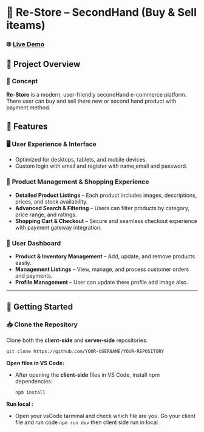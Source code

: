 # 📝 Re-Store – SecondHand (Buy & Sell iteams)

### 🌐 [Live Demo](https://re-store-frontend-project.vercel.app)  



## 📜 Project Overview  

### 📌 Concept  
**Re-Store** is a modern, user-friendly secondHand e-commerce platform. There user can buy and sell there new or second hand product with payment method.


## 🌟 Features  

### 🖥️ **User Experience & Interface**  
- Optimized for desktops, tablets, and mobile devices.  
- Custom login with email and register with name,email and password.

### 🛒 **Product Management & Shopping Experience**  
- **Detailed Product Listings** – Each product includes images, descriptions, prices, and stock availability.  
- **Advanced Search & Filtering** – Users can filter products by category, price range, and ratings.  
- **Shopping Cart & Checkout** – Secure and seamless checkout experience with payment gateway integration.  

### 🔧 **User Dashboard**  
- **Product & Inventory Management** – Add, update, and remove products easily.  
- **Management Listings** – View, manage, and process customer orders and payments.  
- **Profile Management** – User can update there profile add image also.  

---

## 🚀 Getting Started  

### 📥 Clone the Repository  
Clone both the **client-side** and **server-side** repositories:  

```bash
git clone https://github.com/YOUR-USERNAME/YOUR-REPOSITORY
```
**Open files in VS Code:**
   - After opening the **client-side** files in VS Code, install npm dependencies:
     ```bash
     npm install
     ```
**Run local :**
   - Open your vsCode tarminal and check which file are you. Go your client file and run code `npm run dev` then client side run in local.
